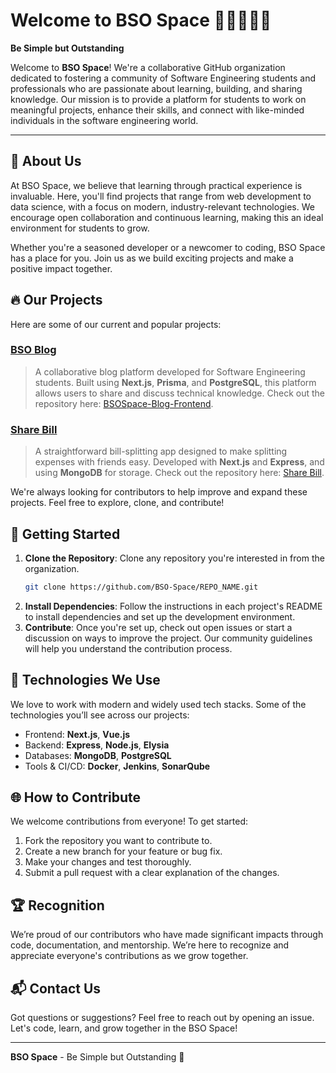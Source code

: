 
# Welcome to BSO Space 👩‍💻🌌👨‍💻

**Be Simple but Outstanding**

Welcome to **BSO Space**! We're a collaborative GitHub organization dedicated to fostering a community of Software Engineering students and professionals who are passionate about learning, building, and sharing knowledge. Our mission is to provide a platform for students to work on meaningful projects, enhance their skills, and connect with like-minded individuals in the software engineering world.

---

## 🌟 About Us

At BSO Space, we believe that learning through practical experience is invaluable. Here, you'll find projects that range from web development to data science, with a focus on modern, industry-relevant technologies. We encourage open collaboration and continuous learning, making this an ideal environment for students to grow.

Whether you're a seasoned developer or a newcomer to coding, BSO Space has a place for you. Join us as we build exciting projects and make a positive impact together.

## 🔥 Our Projects

Here are some of our current and popular projects:

### [BSO Blog](https://blog.bsospace.com)
> A collaborative blog platform developed for Software Engineering students. Built using **Next.js**, **Prisma**, and **PostgreSQL**, this platform allows users to share and discuss technical knowledge. Check out the repository here: [BSOSpace-Blog-Frontend](https://github.com/BSO-Space/BSOSpace-Blog-Frontend).

### [Share Bill](https://sharebill.bsospace.com)
> A straightforward bill-splitting app designed to make splitting expenses with friends easy. Developed with **Next.js** and **Express**, and using **MongoDB** for storage. Check out the repository here: [Share Bill](https://github.com/BSO-Space/share-bill).

We're always looking for contributors to help improve and expand these projects. Feel free to explore, clone, and contribute!

## 📜 Getting Started

1. **Clone the Repository**: Clone any repository you're interested in from the organization.
   ```bash
   git clone https://github.com/BSO-Space/REPO_NAME.git
   ```
2. **Install Dependencies**: Follow the instructions in each project's README to install dependencies and set up the development environment.
3. **Contribute**: Once you're set up, check out open issues or start a discussion on ways to improve the project. Our community guidelines will help you understand the contribution process.

## 🚀 Technologies We Use

We love to work with modern and widely used tech stacks. Some of the technologies you’ll see across our projects:

- Frontend: **Next.js**, **Vue.js**
- Backend: **Express**, **Node.js**, **Elysia**
- Databases: **MongoDB**, **PostgreSQL**
- Tools & CI/CD: **Docker**, **Jenkins**, **SonarQube**

## 🌐 How to Contribute

We welcome contributions from everyone! To get started:

1. Fork the repository you want to contribute to.
2. Create a new branch for your feature or bug fix.
3. Make your changes and test thoroughly.
4. Submit a pull request with a clear explanation of the changes.

## 🏆 Recognition

We’re proud of our contributors who have made significant impacts through code, documentation, and mentorship. We’re here to recognize and appreciate everyone's contributions as we grow together.

## 📬 Contact Us

Got questions or suggestions? Feel free to reach out by opening an issue. Let's code, learn, and grow together in the BSO Space!

---

**BSO Space** - Be Simple but Outstanding 🌌
